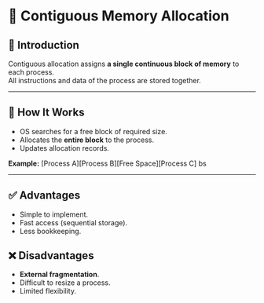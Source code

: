 # 📘 Contiguous Memory Allocation

## 🔹 Introduction
Contiguous allocation assigns **a single continuous block of memory** to each process.  
All instructions and data of the process are stored together.

---

## 🔹 How It Works
- OS searches for a free block of required size.
- Allocates the **entire block** to the process.
- Updates allocation records.

**Example:**
[Process A][Process B][Free Space][Process C]
bs

---

## ✅ Advantages
- Simple to implement.
- Fast access (sequential storage).
- Less bookkeeping.

## ❌ Disadvantages
- **External fragmentation**.
- Difficult to resize a process.
- Limited flexibility.
